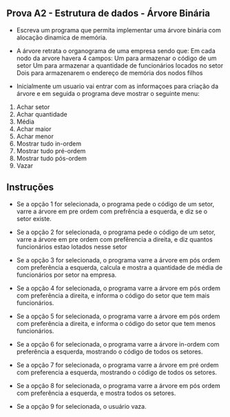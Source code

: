 ## Prova A2 - Estrutura de dados - Árvore Binária
- Escreva um programa que permita implementar uma árvore binária com alocação dinamica de memória.

- A árvore retrata o organograma de uma empresa sendo que:
Em cada nodo da arvore havera 4 campos:
Um para armazenar o código de um setor
Um para armazenar a quantidade de funcionários locados no setor
Dois para armazenarem o endereço de memória dos nodos filhos

- Inicialmente um usuario vai entrar com as informaçoes para criação da árvore
e em seguida o programa deve mostrar o seguinte menu:

1. Achar setor
2. Achar quantidade
3. Média
4. Achar maior
5. Achar menor
6. Mostrar tudo in-ordem
7. Mostrar tudo pré-ordem
8. Mostrar tudo pós-ordem
9. Vazar

## Instruções

- Se a opção 1 for selecionada, o programa pede o código de um setor, varre a árvore em pre ordem com prefrência
a esquerda, e diz se o setor existe.

- Se a opção 2 for selecionada, o programa pede o código de um setor, varre a árvore em pre ordem com prefêrencia a 
direita, e diz quantos funcionários estao lotados nesse setor

- Se a opção 3 for selecionada, o programa varre a árvore em pós ordem com preferência a esquerda, calcula e mostra a 
quantidade de média de funcionários por setor na empresa.

- Se a opção 4 for selecionada, o programa varre a árvore em pós ordem com preferência a direita, e informa o código do 
setor que tem mais funcionários.

- Se a opção 5 for selecionada, o programa varre a árvore em pós ordem com preferência a direita, e informa o código do 
setor que tem menos funcionários.

- Se a opção 6 for selecionada, o programa varre a árvore in-ordem com preferência a esquerda, mostrando o código de 
todos os setores.

- Se a opção 7 for selecionada, o programa varre a árvore em pré ordem com preferencia a esquerda, mostrando o código de 
todos os setores.

- Se a opção 8 for selecionada, o programa varre a árvore em pós ordem com preferência a esquerda, e mostra todos os
setores.

- Se a opção 9 for selecionada, o usuário vaza.